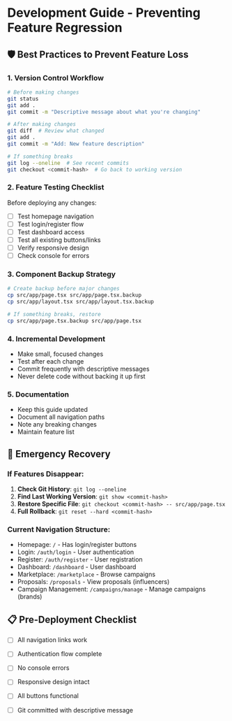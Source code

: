 # Development Guide - Preventing Feature Regression

## 🛡️ Best Practices to Prevent Feature Loss

### 1. **Version Control Workflow**
```bash
# Before making changes
git status
git add .
git commit -m "Descriptive message about what you're changing"

# After making changes
git diff  # Review what changed
git add .
git commit -m "Add: New feature description"

# If something breaks
git log --oneline  # See recent commits
git checkout <commit-hash>  # Go back to working version
```

### 2. **Feature Testing Checklist**
Before deploying any changes:
- [ ] Test homepage navigation
- [ ] Test login/register flow
- [ ] Test dashboard access
- [ ] Test all existing buttons/links
- [ ] Verify responsive design
- [ ] Check console for errors

### 3. **Component Backup Strategy**
```bash
# Create backup before major changes
cp src/app/page.tsx src/app/page.tsx.backup
cp src/app/layout.tsx src/app/layout.tsx.backup

# If something breaks, restore
cp src/app/page.tsx.backup src/app/page.tsx
```

### 4. **Incremental Development**
- Make small, focused changes
- Test after each change
- Commit frequently with descriptive messages
- Never delete code without backing it up first

### 5. **Documentation**
- Keep this guide updated
- Document all navigation paths
- Note any breaking changes
- Maintain feature list

## 🚨 Emergency Recovery

### If Features Disappear:
1. **Check Git History**: `git log --oneline`
2. **Find Last Working Version**: `git show <commit-hash>`
3. **Restore Specific File**: `git checkout <commit-hash> -- src/app/page.tsx`
4. **Full Rollback**: `git reset --hard <commit-hash>`

### Current Navigation Structure:
- Homepage: `/` - Has login/register buttons
- Login: `/auth/login` - User authentication
- Register: `/auth/register` - User registration
- Dashboard: `/dashboard` - User dashboard
- Marketplace: `/marketplace` - Browse campaigns
- Proposals: `/proposals` - View proposals (influencers)
- Campaign Management: `/campaigns/manage` - Manage campaigns (brands)

## 📋 Pre-Deployment Checklist
- [ ] All navigation links work
- [ ] Authentication flow complete
- [ ] No console errors
- [ ] Responsive design intact
- [ ] All buttons functional
- [ ] Git committed with descriptive message



